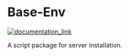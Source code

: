# Base-Env

[![documentation_link](https://img.shields.io/badge/docs-online-brightgreen.svg)](https://elsa-lab.github.io/base-env/)

A script package for server installation.


